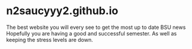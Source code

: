 # n2saucyyy2.github.io
The best website you will every see to get the most up to date BSU news
Hopefully you are having a good and successful semester. 
As well as keeping the stress levels are down.
